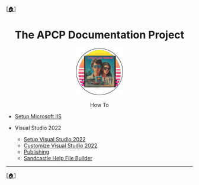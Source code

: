 <!-- u250924 -->

[[🏠︎](../README.md)]

<div align="center">

# The APCP Documentation Project

  <picture>
    <source media="(prefers-color-scheme: dark)" srcset="../../.github/img/logo/apcp-logo-dark-128x128.png">
    <source media="(prefers-color-scheme: light)" srcset="../../.github/img/logo/apcp-logo-light-128x128.png">
    <img alt="Fallback image description" src="../../.github/img/logo/apcp-logo-light-128x128.png">
  </picture>

How To

</div>

* [Setup Microsoft IIS](./setup-iis/README.md)

* Visual Studio 2022
  * [Setup Visual Studio 2022](./vs2022/setup/README.md)
  * [Customize Visual Studio 2022](./vs2022/customize/README.md)
  * [Publishing](./publish/README.md)
  * [Sandcastle Help File Builder](./shfb/README.md)

***

[[🏠︎](../README.md)]
